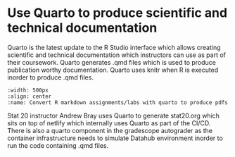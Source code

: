 # Use Quarto to produce scientific and technical documentation

Quarto is the latest update to the R Studio interface which allows creating scientific and technical documentation which instructors can use as part of their coursework. Quarto generates .qmd files which is used to produce publication worthy documentation. Quarto uses knitr when R is executed inorder to produce .qmd files.

```{figure} ../images/quarto.gif
:width: 500px
:align: center
:name: Convert R markdown assignments/labs with quarto to produce pdfs
```
Stat 20 instructor Andrew Bray uses Quarto to generate stat20.org which sits on top of netlify which internally uses Quarto as part of the CI/CD. There is also a quarto component in the gradescope autograder as the container infrastructure needs to simulate Datahub environment inorder to run the code containing .qmd files.



